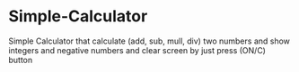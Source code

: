 # Simple-Calculator
Simple Calculator that calculate (add, sub, mull, div) two numbers and show integers and negative numbers
and clear screen by just press (ON/C) button
